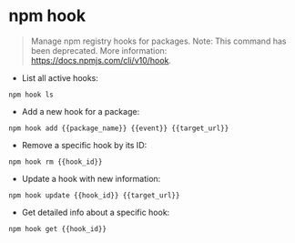 # npm hook

> Manage npm registry hooks for packages.
> Note: This command has been deprecated.
> More information: <https://docs.npmjs.com/cli/v10/hook>.

- List all active hooks:

`npm hook ls`

- Add a new hook for a package:

`npm hook add {{package_name}} {{event}} {{target_url}}`

- Remove a specific hook by its ID:

`npm hook rm {{hook_id}}`

- Update a hook with new information:

`npm hook update {{hook_id}} {{target_url}}`

- Get detailed info about a specific hook:

`npm hook get {{hook_id}}`
